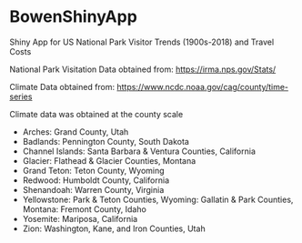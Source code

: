 # BowenShinyApp
Shiny App for US National Park Visitor Trends (1900s-2018) and Travel Costs

National Park Visitation Data obtained from:
https://irma.nps.gov/Stats/

Climate Data obtained from:
https://www.ncdc.noaa.gov/cag/county/time-series

Climate data was obtained at the county scale
- Arches: Grand County, Utah
- Badlands: Pennington County, South Dakota
- Channel Islands: Santa Barbara & Ventura Counties, California
- Glacier: Flathead & Glacier Counties, Montana
- Grand Teton: Teton County, Wyoming
- Redwood: Humboldt County, California
- Shenandoah: Warren County, Virginia
- Yellowstone: Park & Teton Counties, Wyoming: Gallatin & Park Counties, Montana: Fremont County, Idaho
- Yosemite: Mariposa, California
- Zion: Washington, Kane, and Iron Counties, Utah

